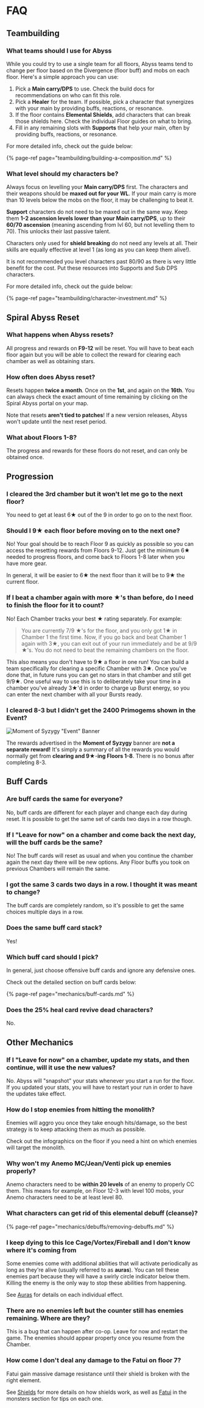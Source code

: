 # FAQ

## Teambuilding

### What teams should I use for Abyss

While you could try to use a single team for all floors, Abyss teams tend to change per floor based on the Divergence \(floor buff\) and mobs on each floor. Here's a simple approach you can use:

1. Pick a **Main carry/DPS** to use. Check the build docs for recommendations on who can fit this role.
2. Pick a **Healer** for the team. If possible, pick a character that synergizes with your main by providing buffs, reactions, or resonance.
3. If the floor contains **Elemental Shields**, add characters that can break those shields here. Check the individual Floor guides on what to bring.
4. Fill in any remaining slots with **Supports** that help your main, often by providing buffs, reactions, or resonance.

For more detailed info, check out the guide below:

{% page-ref page="teambuilding/building-a-composition.md" %}

### What level should my characters be?

Always focus on levelling your **Main carry/DPS** first. The characters and their weapons should be **maxed out for your WL**. If your main carry is more than 10 levels below the mobs on the floor, it may be challenging to beat it.

**Support** characters do not need to be maxed out in the same way. Keep them **1-2 ascension levels lower than your Main carry/DPS**, up to their **60/70 ascension** \(meaning ascending from lvl 60, but not levelling them to 70\). This unlocks their last passive talent.

Characters only used for **shield breaking** do not need any levels at all. Their skills are equally effective at level 1 \(as long as you can keep them alive!\).

It is not recommended you level characters past 80/90 as there is very little benefit for the cost. Put these resources into Supports and Sub DPS characters.

For more detailed info, check out the guide below:

{% page-ref page="teambuilding/character-investment.md" %}

## Spiral Abyss Reset

### What happens when Abyss resets?

All progress and rewards on **F9-12** will be reset. You will have to beat each floor again but you will be able to collect the reward for clearing each chamber as well as obtaining stars.

### How often does Abyss reset?

Resets happen **twice a month**. Once on the **1st**, and again on the **16th**. You can always check the exact amount of time remaining by clicking on the Spiral Abyss portal on your map.

Note that resets **aren't tied to patches**! If a new version releases, Abyss won't update until the next reset period.

### What about Floors 1-8?

The progress and rewards for these floors do not reset, and can only be obtained once.

## Progression

### I cleared the 3rd chamber but it won't let me go to the next floor?

You need to get at least 6★ out of the 9 in order to go on to the next floor.

### Should I 9★ each floor before moving on to the next one?

No! Your goal should be to reach Floor 9 as quickly as possible so you can access the resetting rewards from Floors 9-12. Just get the minimum 6★ needed to progress floors, and come back to Floors 1-8 later when you have more gear.

In general, it will be easier to 6★ the next floor than it will be to 9★ the current floor.

### If I beat a chamber again with more ★'s than before, do I need to finish the floor for it to count?

No! Each Chamber tracks your best ★ rating separately. For example:

> You are currently 7/9 ★'s for the floor, and you only got 1★ in Chamber 1 the first time. Now, if you go back and beat Chamber 1 again with 3★, you can exit out of your run immediately and be at 9/9 ★'s. You do not need to beat the remaining chambers on the floor.

This also means you don't have to 9★ a floor in one run! You can build a team specifically for clearing a specific Chamber with 3★. Once you've done that, in future runs you can get no stars in that chamber and still get 9/9★. One useful way to use this is to deliberately take your time in a chamber you've already 3★'d in order to charge up Burst energy, so you can enter the next chamber with all your Bursts ready.

### I cleared 8-3 but I didn't get the 2400 Primogems shown in the Event?

![Moment of Syzygy &quot;Event&quot; Banner](.gitbook/assets/moment_of_syzygy.jpg)

The rewards advertised in the **Moment of Syzygy** banner are **not a separate reward!** It's simply a summary of all the rewards you would normally get from **clearing and 9**★-**ing Floors 1-8**. There is no bonus after completing 8-3.

## Buff Cards

### Are buff cards the same for everyone?

No, buff cards are different for each player and change each day during reset. It is possible to get the same set of cards two days in a row though.

### If I "Leave for now" on a chamber and come back the next day, will the buff cards be the same?

No! The buff cards will reset as usual and when you continue the chamber again the next day there will be new options. Any Floor buffs you took on previous Chambers will remain the same.

### I got the same 3 cards two days in a row. I thought it was meant to change?

The buff cards are completely random, so it's possible to get the same choices multiple days in a row.

### Does the same buff card stack?

Yes!

### Which buff card should I pick?

In general, just choose offensive buff cards and ignore any defensive ones.

Check out the detailed section on buff cards below:

{% page-ref page="mechanics/buff-cards.md" %}

### Does the 25% heal card revive dead characters?

No.

## Other Mechanics

### If I "Leave for now" on a chamber, update my stats, and then continue, will it use the new values?

No. Abyss will "snapshot" your stats whenever you start a run for the floor. If you updated your stats, you will have to restart your run in order to have the updates take effect.

### How do I stop enemies from hitting the monolith?

Enemies will aggro you once they take enough hits/damage, so the best strategy is to keep attacking them as much as possible.

Check out the infographics on the floor if you need a hint on which enemies will target the monolith.

### Why won't my Anemo MC/Jean/Venti pick up enemies properly?

Anemo characters need to be **within 20 levels** of an enemy to properly CC them. This means for example, on Floor 12-3 with level 100 mobs, your Anemo characters need to be at least level 80.

### What characters can get rid of this elemental debuff \(cleanse\)?

{% page-ref page="mechanics/debuffs/removing-debuffs.md" %}

### I keep dying to this Ice Cage/Vortex/Fireball and I don't know where it's coming from

Some enemies come with additional abilities that will activate periodically as long as they're alive \(usually referred to as **auras**\). You can tell these enemies part because they will have a swirly circle indicator below them. Killing the enemy is the only way to stop these abilities from happening.

See [Auras](mechanics/auras/) for details on each individual effect.

### There are no enemies left but the counter still has enemies remaining. Where are they?

This is a bug that can happen after co-op. Leave for now and restart the game. The enemies should appear property once you resume from the Chamber.

### How come I don't deal any damage to the Fatui on floor 7?

Fatui gain massive damage resistance until their shield is broken with the right element.

See [Shields](mechanics/shields.md) for more details on how shields work, as well as [Fatui](monsters/fatui/) in the monsters section for tips on each one.

